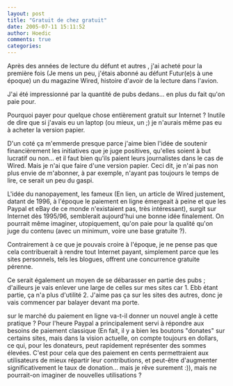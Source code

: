 ```yaml
---
layout: post
title: "Gratuit de chez gratuit"
date: 2005-07-11 15:11:52
author: Hoedic
comments: true
categories: 
---
```



Après des années de lecture du défunt  et autres , j'ai acheté pour la première fois (Je mens un peu, j'étais abonné au défunt Futur(e)s à une époque) un  du magazine Wired, histoire d'avoir de la lecture dans l'avion.

J'ai été impressionné par la quantité de pubs dedans... en plus du fait qu'on paie pour.

Pourquoi payer pour quelque chose entièrement gratuit sur Internet ? Inutile de dire que si j'avais eu un laptop (ou mieux, un  ;) je n'aurais même pas eu à acheter la version papier.

D'un coté ça m'emmerde presque parce j'aime bien l'idée de soutenir financièrement les initiatives que je juge positives, qu'elles soient à but lucratif ou non... et il faut bien qu'ils paient leurs journalistes dans le cas de Wired. Mais je n'ai que faire d'une version papier. Ceci dit, je n'ai pas non plus envie de m'abonner, à  par exemple, n'ayant pas toujours le temps de lire, ce serait un peu du gaspi.

L'idée du nanopayement, les fameux  (En lien, un article de Wired justement, datant de 1996, à l'époque le paiement en ligne émergeait à peine et que les Paypal et eBay de ce monde n'existaient pas, très intéressant), surgit sur Internet dès 1995/96, semblerait aujourd'hui une bonne idée finalement. On pourrait même imaginer, utopiquement, qu'on paie pour la qualité qu'on juge du contenu (avec un minimum, voire une base gratuite ?).

Contrairement à ce que je pouvais croire à l'époque, je ne pense pas que cela contribuerait à rendre tout Internet payant, simplement parce que les sites personnels, tels les blogues, offrent une concurrence gratuite pérenne.

Ce serait également un moyen de se débarasser en partie des pubs ; d'ailleurs je vais enlever une large de celles sur mes sites car 1. Ebb étant partie, ça n'a plus d'utilité 2. J'aime pas ça sur les sites des autres, donc je vais commencer par balayer devant ma porte.

 sur le marché du paiement en ligne va-t-il donner un nouvel angle à cette pratique ? Pour l'heure Paypal a principalement servi à répondre aux besoins de paiement classique (En fait, il y a bien les boutons "donates" sur certains sites, mais dans la vision actuelle, on compte toujours en dollars, ce qui, pour les donateurs, peut rapidement représenter des sommes élevées. C'est pour cela que des paiement en cents permettraient aux utilisateurs de mieux répartir leur contributions, et peut-être d'augmenter significativement le taux de donation... mais je rêve surement :)), mais ne pourrait-on imaginer de nouvelles utilisations ?